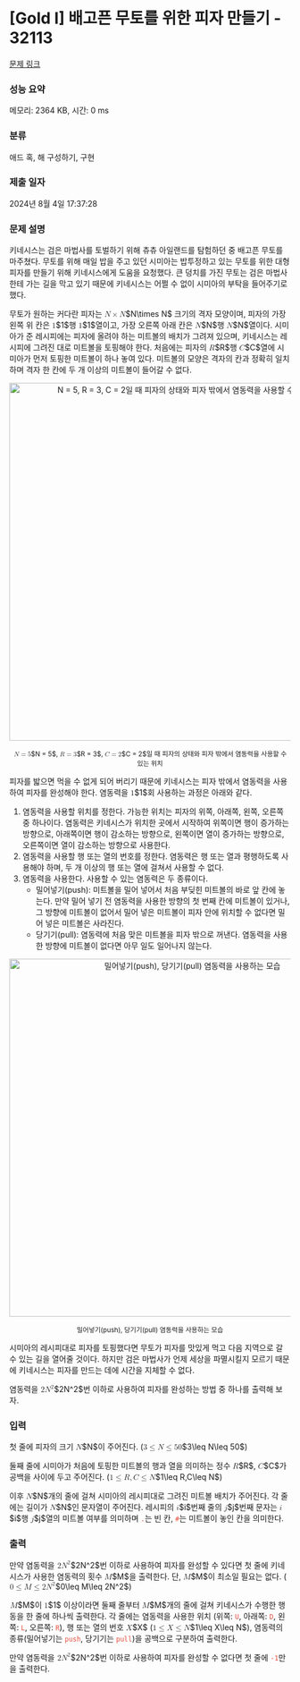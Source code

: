 # [Gold I] 배고픈 무토를 위한 피자 만들기 - 32113 

[문제 링크](https://www.acmicpc.net/problem/32113) 

### 성능 요약

메모리: 2364 KB, 시간: 0 ms

### 분류

애드 혹, 해 구성하기, 구현

### 제출 일자

2024년 8월 4일 17:37:28

### 문제 설명

<p>키네시스는 검은 마법사를 토벌하기 위해 츄츄 아일랜드를 탐험하던 중 배고픈 무토를 마주쳤다. 무토를 위해 매일 밥을 주고 있던 시미아는 밥투정하고 있는 무토를 위한 대형 피자를 만들기 위해 키네시스에게 도움을 요청했다. 큰 덩치를 가진 무토는 검은 마법사한테 가는 길을 막고 있기 때문에 키네시스는 어쩔 수 없이 시미아의 부탁을 들어주기로 했다.</p>

<p>무토가 원하는 커다란 피자는 <mjx-container class="MathJax" jax="CHTML" style="font-size: 99.9%; position: relative;"><mjx-math class="MJX-TEX" aria-hidden="true"><mjx-mi class="mjx-i"><mjx-c class="mjx-c1D441 TEX-I"></mjx-c></mjx-mi><mjx-mo class="mjx-n" space="3"><mjx-c class="mjx-cD7"></mjx-c></mjx-mo><mjx-mi class="mjx-i" space="3"><mjx-c class="mjx-c1D441 TEX-I"></mjx-c></mjx-mi></mjx-math><mjx-assistive-mml unselectable="on" display="inline"><math xmlns="http://www.w3.org/1998/Math/MathML"><mi>N</mi><mo>×</mo><mi>N</mi></math></mjx-assistive-mml><span aria-hidden="true" class="no-mathjax mjx-copytext">$N\times N$</span></mjx-container> 크기의 격자 모양이며, 피자의 가장 왼쪽 위 칸은 <mjx-container class="MathJax" jax="CHTML" style="font-size: 99.9%; position: relative;"><mjx-math class="MJX-TEX" aria-hidden="true"><mjx-mn class="mjx-n"><mjx-c class="mjx-c31"></mjx-c></mjx-mn></mjx-math><mjx-assistive-mml unselectable="on" display="inline"><math xmlns="http://www.w3.org/1998/Math/MathML"><mn>1</mn></math></mjx-assistive-mml><span aria-hidden="true" class="no-mathjax mjx-copytext">$1$</span></mjx-container>행 <mjx-container class="MathJax" jax="CHTML" style="font-size: 99.9%; position: relative;"><mjx-math class="MJX-TEX" aria-hidden="true"><mjx-mn class="mjx-n"><mjx-c class="mjx-c31"></mjx-c></mjx-mn></mjx-math><mjx-assistive-mml unselectable="on" display="inline"><math xmlns="http://www.w3.org/1998/Math/MathML"><mn>1</mn></math></mjx-assistive-mml><span aria-hidden="true" class="no-mathjax mjx-copytext">$1$</span></mjx-container>열이고, 가장 오른쪽 아래 칸은 <mjx-container class="MathJax" jax="CHTML" style="font-size: 99.9%; position: relative;"><mjx-math class="MJX-TEX" aria-hidden="true"><mjx-mi class="mjx-i"><mjx-c class="mjx-c1D441 TEX-I"></mjx-c></mjx-mi></mjx-math><mjx-assistive-mml unselectable="on" display="inline"><math xmlns="http://www.w3.org/1998/Math/MathML"><mi>N</mi></math></mjx-assistive-mml><span aria-hidden="true" class="no-mathjax mjx-copytext">$N$</span></mjx-container>행 <mjx-container class="MathJax" jax="CHTML" style="font-size: 99.9%; position: relative;"><mjx-math class="MJX-TEX" aria-hidden="true"><mjx-mi class="mjx-i"><mjx-c class="mjx-c1D441 TEX-I"></mjx-c></mjx-mi></mjx-math><mjx-assistive-mml unselectable="on" display="inline"><math xmlns="http://www.w3.org/1998/Math/MathML"><mi>N</mi></math></mjx-assistive-mml><span aria-hidden="true" class="no-mathjax mjx-copytext">$N$</span></mjx-container>열이다. 시미아가 준 레시피에는 피자에 올려야 하는 미트볼의 배치가 그려져 있으며, 키네시스는 레시피에 그려진 대로 미트볼을 토핑해야 한다. 처음에는 피자의 <mjx-container class="MathJax" jax="CHTML" style="font-size: 99.9%; position: relative;"><mjx-math class="MJX-TEX" aria-hidden="true"><mjx-mi class="mjx-i"><mjx-c class="mjx-c1D445 TEX-I"></mjx-c></mjx-mi></mjx-math><mjx-assistive-mml unselectable="on" display="inline"><math xmlns="http://www.w3.org/1998/Math/MathML"><mi>R</mi></math></mjx-assistive-mml><span aria-hidden="true" class="no-mathjax mjx-copytext">$R$</span></mjx-container>행 <mjx-container class="MathJax" jax="CHTML" style="font-size: 99.9%; position: relative;"><mjx-math class="MJX-TEX" aria-hidden="true"><mjx-mi class="mjx-i"><mjx-c class="mjx-c1D436 TEX-I"></mjx-c></mjx-mi></mjx-math><mjx-assistive-mml unselectable="on" display="inline"><math xmlns="http://www.w3.org/1998/Math/MathML"><mi>C</mi></math></mjx-assistive-mml><span aria-hidden="true" class="no-mathjax mjx-copytext">$C$</span></mjx-container>열에 시미아가 먼저 토핑한 미트볼이 하나 놓여 있다. 미트볼의 모양은 격자의 칸과 정확히 일치하며 격자 한 칸에 두 개 이상의 미트볼이 들어갈 수 없다.</p>

<p style="text-align: center;"><img alt="N = 5, R = 3, C = 2일 때 피자의 상태와 피자 밖에서 염동력을 사용할 수 있는 위치" src="https://upload.acmicpc.net/fe71ab2f-441b-4e77-80e1-b61a5207b4e5/-/preview/" style="width: 640px; max-width: 100%;"></p>

<p style="text-align: center;"><small><mjx-container class="MathJax" jax="CHTML" style="font-size: 99.8%; position: relative;"> <mjx-math class="MJX-TEX" aria-hidden="true"><mjx-mi class="mjx-i"><mjx-c class="mjx-c1D441 TEX-I"></mjx-c></mjx-mi><mjx-mo class="mjx-n" space="4"><mjx-c class="mjx-c3D"></mjx-c></mjx-mo><mjx-mn class="mjx-n" space="4"><mjx-c class="mjx-c35"></mjx-c></mjx-mn></mjx-math><mjx-assistive-mml unselectable="on" display="inline"><math xmlns="http://www.w3.org/1998/Math/MathML"><mi>N</mi><mo>=</mo><mn>5</mn></math></mjx-assistive-mml><span aria-hidden="true" class="no-mathjax mjx-copytext">$N = 5$</span></mjx-container>, <mjx-container class="MathJax" jax="CHTML" style="font-size: 99.8%; position: relative;"><mjx-math class="MJX-TEX" aria-hidden="true"><mjx-mi class="mjx-i"><mjx-c class="mjx-c1D445 TEX-I"></mjx-c></mjx-mi><mjx-mo class="mjx-n" space="4"><mjx-c class="mjx-c3D"></mjx-c></mjx-mo><mjx-mn class="mjx-n" space="4"><mjx-c class="mjx-c33"></mjx-c></mjx-mn></mjx-math><mjx-assistive-mml unselectable="on" display="inline"><math xmlns="http://www.w3.org/1998/Math/MathML"><mi>R</mi><mo>=</mo><mn>3</mn></math></mjx-assistive-mml><span aria-hidden="true" class="no-mathjax mjx-copytext">$R = 3$</span></mjx-container>, <mjx-container class="MathJax" jax="CHTML" style="font-size: 99.8%; position: relative;"><mjx-math class="MJX-TEX" aria-hidden="true"><mjx-mi class="mjx-i"><mjx-c class="mjx-c1D436 TEX-I"></mjx-c></mjx-mi><mjx-mo class="mjx-n" space="4"><mjx-c class="mjx-c3D"></mjx-c></mjx-mo><mjx-mn class="mjx-n" space="4"><mjx-c class="mjx-c32"></mjx-c></mjx-mn></mjx-math><mjx-assistive-mml unselectable="on" display="inline"><math xmlns="http://www.w3.org/1998/Math/MathML"><mi>C</mi><mo>=</mo><mn>2</mn></math></mjx-assistive-mml><span aria-hidden="true" class="no-mathjax mjx-copytext">$C = 2$</span></mjx-container>일 때 피자의 상태와 피자 밖에서 염동력을 사용할 수 있는 위치</small></p>

<p>피자를 밟으면 먹을 수 없게 되어 버리기 때문에 키네시스는 피자 밖에서 염동력을 사용하여 피자를 완성해야 한다. 염동력을 <mjx-container class="MathJax" jax="CHTML" style="font-size: 99.9%; position: relative;"><mjx-math class="MJX-TEX" aria-hidden="true"><mjx-mn class="mjx-n"><mjx-c class="mjx-c31"></mjx-c></mjx-mn></mjx-math><mjx-assistive-mml unselectable="on" display="inline"><math xmlns="http://www.w3.org/1998/Math/MathML"><mn>1</mn></math></mjx-assistive-mml><span aria-hidden="true" class="no-mathjax mjx-copytext">$1$</span></mjx-container>회 사용하는 과정은 아래와 같다.</p>

<ol>
	<li>염동력을 사용할 위치를 정한다. 가능한 위치는 피자의 위쪽, 아래쪽, 왼쪽, 오른쪽 중 하나이다. 염동력은 키네시스가 위치한 곳에서 시작하여 위쪽이면 행이 증가하는 방향으로, 아래쪽이면 행이 감소하는 방향으로, 왼쪽이면 열이 증가하는 방향으로, 오른쪽이면 열이 감소하는 방향으로 사용한다.</li>
	<li>염동력을 사용할 행 또는 열의 번호를 정한다. 염동력은 행 또는 열과 평행하도록 사용해야 하며, 두 개 이상의 행 또는 열에 걸쳐서 사용할 수 없다.</li>
	<li>염동력을 사용한다. 사용할 수 있는 염동력은 두 종류이다.
	<ul>
		<li>밀어넣기(push): 미트볼을 밀어 넣어서 처음 부딪힌 미트볼의 바로 앞 칸에 놓는다. 만약 밀어 넣기 전 염동력을 사용한 방향의 첫 번째 칸에 미트볼이 있거나, 그 방향에 미트볼이 없어서 밀어 넣은 미트볼이 피자 안에 위치할 수 없다면 밀어 넣은 미트볼은 사라진다.</li>
		<li>당기기(pull): 염동력에 처음 맞은 미트볼을 피자 밖으로 꺼낸다. 염동력을 사용한 방향에 미트볼이 없다면 아무 일도 일어나지 않는다.</li>
	</ul>
	</li>
</ol>

<p style="text-align:center;"><img alt="밀어넣기(push), 당기기(pull) 염동력을 사용하는 모습" src="https://upload.acmicpc.net/60fb671e-6ad5-43f5-8656-c7a9efa19b99/-/preview/" style="width: 640px; max-width: 100%;"></p>

<p style="text-align:center;"><small>밀어넣기(push), 당기기(pull) 염동력을 사용하는 모습</small></p>

<p>시미아의 레시피대로 피자를 토핑했다면 무토가 피자를 맛있게 먹고 다음 지역으로 갈 수 있는 길을 열어줄 것이다. 하지만 검은 마법사가 언제 세상을 파멸시킬지 모르기 때문에 키네시스는 피자를 만드는 데에 시간을 지체할 수 없다.</p>

<p>염동력을 <mjx-container class="MathJax" jax="CHTML" style="font-size: 99.9%; position: relative;"><mjx-math class="MJX-TEX" aria-hidden="true"><mjx-mn class="mjx-n"><mjx-c class="mjx-c32"></mjx-c></mjx-mn><mjx-msup><mjx-mi class="mjx-i"><mjx-c class="mjx-c1D441 TEX-I"></mjx-c></mjx-mi><mjx-script style="vertical-align: 0.363em; margin-left: 0.054em;"><mjx-mn class="mjx-n" size="s"><mjx-c class="mjx-c32"></mjx-c></mjx-mn></mjx-script></mjx-msup></mjx-math><mjx-assistive-mml unselectable="on" display="inline"><math xmlns="http://www.w3.org/1998/Math/MathML"><mn>2</mn><msup><mi>N</mi><mn>2</mn></msup></math></mjx-assistive-mml><span aria-hidden="true" class="no-mathjax mjx-copytext">$2N^2$</span></mjx-container>번 이하로 사용하여 피자를 완성하는 방법 중 하나를 출력해 보자.</p>

### 입력 

 <p>첫 줄에 피자의 크기 <mjx-container class="MathJax" jax="CHTML" style="font-size: 99.9%; position: relative;"><mjx-math class="MJX-TEX" aria-hidden="true"><mjx-mi class="mjx-i"><mjx-c class="mjx-c1D441 TEX-I"></mjx-c></mjx-mi></mjx-math><mjx-assistive-mml unselectable="on" display="inline"><math xmlns="http://www.w3.org/1998/Math/MathML"><mi>N</mi></math></mjx-assistive-mml><span aria-hidden="true" class="no-mathjax mjx-copytext">$N$</span></mjx-container>이 주어진다. (<mjx-container class="MathJax" jax="CHTML" style="font-size: 99.9%; position: relative;"><mjx-math class="MJX-TEX" aria-hidden="true"><mjx-mn class="mjx-n"><mjx-c class="mjx-c33"></mjx-c></mjx-mn><mjx-mo class="mjx-n" space="4"><mjx-c class="mjx-c2264"></mjx-c></mjx-mo><mjx-mi class="mjx-i" space="4"><mjx-c class="mjx-c1D441 TEX-I"></mjx-c></mjx-mi><mjx-mo class="mjx-n" space="4"><mjx-c class="mjx-c2264"></mjx-c></mjx-mo><mjx-mn class="mjx-n" space="4"><mjx-c class="mjx-c35"></mjx-c><mjx-c class="mjx-c30"></mjx-c></mjx-mn></mjx-math><mjx-assistive-mml unselectable="on" display="inline"><math xmlns="http://www.w3.org/1998/Math/MathML"><mn>3</mn><mo>≤</mo><mi>N</mi><mo>≤</mo><mn>50</mn></math></mjx-assistive-mml><span aria-hidden="true" class="no-mathjax mjx-copytext">$3\leq N\leq 50$</span></mjx-container>)</p>

<p>둘째 줄에 시미아가 처음에 토핑한 미트볼의 행과 열을 의미하는 정수 <mjx-container class="MathJax" jax="CHTML" style="font-size: 99.9%; position: relative;"><mjx-math class="MJX-TEX" aria-hidden="true"><mjx-mi class="mjx-i"><mjx-c class="mjx-c1D445 TEX-I"></mjx-c></mjx-mi></mjx-math><mjx-assistive-mml unselectable="on" display="inline"><math xmlns="http://www.w3.org/1998/Math/MathML"><mi>R</mi></math></mjx-assistive-mml><span aria-hidden="true" class="no-mathjax mjx-copytext">$R$</span></mjx-container>, <mjx-container class="MathJax" jax="CHTML" style="font-size: 99.9%; position: relative;"><mjx-math class="MJX-TEX" aria-hidden="true"><mjx-mi class="mjx-i"><mjx-c class="mjx-c1D436 TEX-I"></mjx-c></mjx-mi></mjx-math><mjx-assistive-mml unselectable="on" display="inline"><math xmlns="http://www.w3.org/1998/Math/MathML"><mi>C</mi></math></mjx-assistive-mml><span aria-hidden="true" class="no-mathjax mjx-copytext">$C$</span></mjx-container>가 공백을 사이에 두고 주어진다. (<mjx-container class="MathJax" jax="CHTML" style="font-size: 99.9%; position: relative;"><mjx-math class="MJX-TEX" aria-hidden="true"><mjx-mn class="mjx-n"><mjx-c class="mjx-c31"></mjx-c></mjx-mn><mjx-mo class="mjx-n" space="4"><mjx-c class="mjx-c2264"></mjx-c></mjx-mo><mjx-mi class="mjx-i" space="4"><mjx-c class="mjx-c1D445 TEX-I"></mjx-c></mjx-mi><mjx-mo class="mjx-n"><mjx-c class="mjx-c2C"></mjx-c></mjx-mo><mjx-mi class="mjx-i" space="2"><mjx-c class="mjx-c1D436 TEX-I"></mjx-c></mjx-mi><mjx-mo class="mjx-n" space="4"><mjx-c class="mjx-c2264"></mjx-c></mjx-mo><mjx-mi class="mjx-i" space="4"><mjx-c class="mjx-c1D441 TEX-I"></mjx-c></mjx-mi></mjx-math><mjx-assistive-mml unselectable="on" display="inline"><math xmlns="http://www.w3.org/1998/Math/MathML"><mn>1</mn><mo>≤</mo><mi>R</mi><mo>,</mo><mi>C</mi><mo>≤</mo><mi>N</mi></math></mjx-assistive-mml><span aria-hidden="true" class="no-mathjax mjx-copytext">$1\leq R,C\leq N$</span></mjx-container>)</p>

<p>이후 <mjx-container class="MathJax" jax="CHTML" style="font-size: 99.9%; position: relative;"><mjx-math class="MJX-TEX" aria-hidden="true"><mjx-mi class="mjx-i"><mjx-c class="mjx-c1D441 TEX-I"></mjx-c></mjx-mi></mjx-math><mjx-assistive-mml unselectable="on" display="inline"><math xmlns="http://www.w3.org/1998/Math/MathML"><mi>N</mi></math></mjx-assistive-mml><span aria-hidden="true" class="no-mathjax mjx-copytext">$N$</span></mjx-container>개의 줄에 걸쳐 시미아의 레시피대로 그려진 미트볼 배치가 주어진다. 각 줄에는 길이가 <mjx-container class="MathJax" jax="CHTML" style="font-size: 99.9%; position: relative;"><mjx-math class="MJX-TEX" aria-hidden="true"><mjx-mi class="mjx-i"><mjx-c class="mjx-c1D441 TEX-I"></mjx-c></mjx-mi></mjx-math><mjx-assistive-mml unselectable="on" display="inline"><math xmlns="http://www.w3.org/1998/Math/MathML"><mi>N</mi></math></mjx-assistive-mml><span aria-hidden="true" class="no-mathjax mjx-copytext">$N$</span></mjx-container>인 문자열이 주어진다. 레시피의 <mjx-container class="MathJax" jax="CHTML" style="font-size: 99.9%; position: relative;"><mjx-math class="MJX-TEX" aria-hidden="true"><mjx-mi class="mjx-i"><mjx-c class="mjx-c1D456 TEX-I"></mjx-c></mjx-mi></mjx-math><mjx-assistive-mml unselectable="on" display="inline"><math xmlns="http://www.w3.org/1998/Math/MathML"><mi>i</mi></math></mjx-assistive-mml><span aria-hidden="true" class="no-mathjax mjx-copytext">$i$</span></mjx-container>번째 줄의 <mjx-container class="MathJax" jax="CHTML" style="font-size: 99.9%; position: relative;"><mjx-math class="MJX-TEX" aria-hidden="true"><mjx-mi class="mjx-i"><mjx-c class="mjx-c1D457 TEX-I"></mjx-c></mjx-mi></mjx-math><mjx-assistive-mml unselectable="on" display="inline"><math xmlns="http://www.w3.org/1998/Math/MathML"><mi>j</mi></math></mjx-assistive-mml><span aria-hidden="true" class="no-mathjax mjx-copytext">$j$</span></mjx-container>번째 문자는 <mjx-container class="MathJax" jax="CHTML" style="font-size: 99.9%; position: relative;"><mjx-math class="MJX-TEX" aria-hidden="true"><mjx-mi class="mjx-i"><mjx-c class="mjx-c1D456 TEX-I"></mjx-c></mjx-mi></mjx-math><mjx-assistive-mml unselectable="on" display="inline"><math xmlns="http://www.w3.org/1998/Math/MathML"><mi>i</mi></math></mjx-assistive-mml><span aria-hidden="true" class="no-mathjax mjx-copytext">$i$</span></mjx-container>행 <mjx-container class="MathJax" jax="CHTML" style="font-size: 99.9%; position: relative;"><mjx-math class="MJX-TEX" aria-hidden="true"><mjx-mi class="mjx-i"><mjx-c class="mjx-c1D457 TEX-I"></mjx-c></mjx-mi></mjx-math><mjx-assistive-mml unselectable="on" display="inline"><math xmlns="http://www.w3.org/1998/Math/MathML"><mi>j</mi></math></mjx-assistive-mml><span aria-hidden="true" class="no-mathjax mjx-copytext">$j$</span></mjx-container>열의 미트볼 여부를 의미하며 <span style="color:#e74c3c;"><code>.</code></span>는 빈 칸, <span style="color:#e74c3c;"><code>#</code></span>는 미트볼이 놓인 칸을 의미한다.</p>

### 출력 

 <p>만약 염동력을 <mjx-container class="MathJax" jax="CHTML" style="font-size: 99.9%; position: relative;"><mjx-math class="MJX-TEX" aria-hidden="true"><mjx-mn class="mjx-n"><mjx-c class="mjx-c32"></mjx-c></mjx-mn><mjx-msup><mjx-mi class="mjx-i"><mjx-c class="mjx-c1D441 TEX-I"></mjx-c></mjx-mi><mjx-script style="vertical-align: 0.363em; margin-left: 0.054em;"><mjx-mn class="mjx-n" size="s"><mjx-c class="mjx-c32"></mjx-c></mjx-mn></mjx-script></mjx-msup></mjx-math><mjx-assistive-mml unselectable="on" display="inline"><math xmlns="http://www.w3.org/1998/Math/MathML"><mn>2</mn><msup><mi>N</mi><mn>2</mn></msup></math></mjx-assistive-mml><span aria-hidden="true" class="no-mathjax mjx-copytext">$2N^2$</span></mjx-container>번 이하로 사용하여 피자를 완성할 수 있다면 첫 줄에 키네시스가 사용한 염동력의 횟수 <mjx-container class="MathJax" jax="CHTML" style="font-size: 99.9%; position: relative;"><mjx-math class="MJX-TEX" aria-hidden="true"><mjx-mi class="mjx-i"><mjx-c class="mjx-c1D440 TEX-I"></mjx-c></mjx-mi></mjx-math><mjx-assistive-mml unselectable="on" display="inline"><math xmlns="http://www.w3.org/1998/Math/MathML"><mi>M</mi></math></mjx-assistive-mml><span aria-hidden="true" class="no-mathjax mjx-copytext">$M$</span></mjx-container>을 출력한다. 단, <mjx-container class="MathJax" jax="CHTML" style="font-size: 99.9%; position: relative;"><mjx-math class="MJX-TEX" aria-hidden="true"><mjx-mi class="mjx-i"><mjx-c class="mjx-c1D440 TEX-I"></mjx-c></mjx-mi></mjx-math><mjx-assistive-mml unselectable="on" display="inline"><math xmlns="http://www.w3.org/1998/Math/MathML"><mi>M</mi></math></mjx-assistive-mml><span aria-hidden="true" class="no-mathjax mjx-copytext">$M$</span></mjx-container>이 최소일 필요는 없다. (<mjx-container class="MathJax" jax="CHTML" style="font-size: 99.9%; position: relative;"><mjx-math class="MJX-TEX" aria-hidden="true"><mjx-mn class="mjx-n"><mjx-c class="mjx-c30"></mjx-c></mjx-mn><mjx-mo class="mjx-n" space="4"><mjx-c class="mjx-c2264"></mjx-c></mjx-mo><mjx-mi class="mjx-i" space="4"><mjx-c class="mjx-c1D440 TEX-I"></mjx-c></mjx-mi><mjx-mo class="mjx-n" space="4"><mjx-c class="mjx-c2264"></mjx-c></mjx-mo><mjx-mn class="mjx-n" space="4"><mjx-c class="mjx-c32"></mjx-c></mjx-mn><mjx-msup><mjx-mi class="mjx-i"><mjx-c class="mjx-c1D441 TEX-I"></mjx-c></mjx-mi><mjx-script style="vertical-align: 0.363em; margin-left: 0.054em;"><mjx-mn class="mjx-n" size="s"><mjx-c class="mjx-c32"></mjx-c></mjx-mn></mjx-script></mjx-msup></mjx-math><mjx-assistive-mml unselectable="on" display="inline"><math xmlns="http://www.w3.org/1998/Math/MathML"><mn>0</mn><mo>≤</mo><mi>M</mi><mo>≤</mo><mn>2</mn><msup><mi>N</mi><mn>2</mn></msup></math></mjx-assistive-mml><span aria-hidden="true" class="no-mathjax mjx-copytext">$0\leq M\leq 2N^2$</span></mjx-container>)</p>

<p><mjx-container class="MathJax" jax="CHTML" style="font-size: 99.9%; position: relative;"> <mjx-math class="MJX-TEX" aria-hidden="true"><mjx-mi class="mjx-i"><mjx-c class="mjx-c1D440 TEX-I"></mjx-c></mjx-mi></mjx-math><mjx-assistive-mml unselectable="on" display="inline"><math xmlns="http://www.w3.org/1998/Math/MathML"><mi>M</mi></math></mjx-assistive-mml><span aria-hidden="true" class="no-mathjax mjx-copytext">$M$</span></mjx-container>이 <mjx-container class="MathJax" jax="CHTML" style="font-size: 99.9%; position: relative;"><mjx-math class="MJX-TEX" aria-hidden="true"><mjx-mn class="mjx-n"><mjx-c class="mjx-c31"></mjx-c></mjx-mn></mjx-math><mjx-assistive-mml unselectable="on" display="inline"><math xmlns="http://www.w3.org/1998/Math/MathML"><mn>1</mn></math></mjx-assistive-mml><span aria-hidden="true" class="no-mathjax mjx-copytext">$1$</span></mjx-container> 이상이라면 둘째 줄부터 <mjx-container class="MathJax" jax="CHTML" style="font-size: 99.9%; position: relative;"><mjx-math class="MJX-TEX" aria-hidden="true"><mjx-mi class="mjx-i"><mjx-c class="mjx-c1D440 TEX-I"></mjx-c></mjx-mi></mjx-math><mjx-assistive-mml unselectable="on" display="inline"><math xmlns="http://www.w3.org/1998/Math/MathML"><mi>M</mi></math></mjx-assistive-mml><span aria-hidden="true" class="no-mathjax mjx-copytext">$M$</span></mjx-container>개의 줄에 걸쳐 키네시스가 수행한 행동을 한 줄에 하나씩 출력한다. 각 줄에는 염동력을 사용한 위치 (위쪽: <span style="color:#e74c3c;"><code>U</code></span>, 아래쪽: <span style="color:#e74c3c;"><code>D</code></span>, 왼쪽: <span style="color:#e74c3c;"><code>L</code></span>, 오른쪽: <span style="color:#e74c3c;"><code>R</code></span>), 행 또는 열의 번호 <mjx-container class="MathJax" jax="CHTML" style="font-size: 99.9%; position: relative;"><mjx-math class="MJX-TEX" aria-hidden="true"><mjx-mi class="mjx-i"><mjx-c class="mjx-c1D44B TEX-I"></mjx-c></mjx-mi></mjx-math><mjx-assistive-mml unselectable="on" display="inline"><math xmlns="http://www.w3.org/1998/Math/MathML"><mi>X</mi></math></mjx-assistive-mml><span aria-hidden="true" class="no-mathjax mjx-copytext">$X$</span></mjx-container> (<mjx-container class="MathJax" jax="CHTML" style="font-size: 99.9%; position: relative;"><mjx-math class="MJX-TEX" aria-hidden="true"><mjx-mn class="mjx-n"><mjx-c class="mjx-c31"></mjx-c></mjx-mn><mjx-mo class="mjx-n" space="4"><mjx-c class="mjx-c2264"></mjx-c></mjx-mo><mjx-mi class="mjx-i" space="4"><mjx-c class="mjx-c1D44B TEX-I"></mjx-c></mjx-mi><mjx-mo class="mjx-n" space="4"><mjx-c class="mjx-c2264"></mjx-c></mjx-mo><mjx-mi class="mjx-i" space="4"><mjx-c class="mjx-c1D441 TEX-I"></mjx-c></mjx-mi></mjx-math><mjx-assistive-mml unselectable="on" display="inline"><math xmlns="http://www.w3.org/1998/Math/MathML"><mn>1</mn><mo>≤</mo><mi>X</mi><mo>≤</mo><mi>N</mi></math></mjx-assistive-mml><span aria-hidden="true" class="no-mathjax mjx-copytext">$1\leq X\leq N$</span></mjx-container>), 염동력의 종류(밀어넣기는 <span style="color:#e74c3c;"><code>push</code></span>, 당기기는 <span style="color:#e74c3c;"><code>pull</code></span>)을 공백으로 구분하여 출력한다.</p>

<p>만약 염동력을 <mjx-container class="MathJax" jax="CHTML" style="font-size: 99.9%; position: relative;"><mjx-math class="MJX-TEX" aria-hidden="true"><mjx-mn class="mjx-n"><mjx-c class="mjx-c32"></mjx-c></mjx-mn><mjx-msup><mjx-mi class="mjx-i"><mjx-c class="mjx-c1D441 TEX-I"></mjx-c></mjx-mi><mjx-script style="vertical-align: 0.363em; margin-left: 0.054em;"><mjx-mn class="mjx-n" size="s"><mjx-c class="mjx-c32"></mjx-c></mjx-mn></mjx-script></mjx-msup></mjx-math><mjx-assistive-mml unselectable="on" display="inline"><math xmlns="http://www.w3.org/1998/Math/MathML"><mn>2</mn><msup><mi>N</mi><mn>2</mn></msup></math></mjx-assistive-mml><span aria-hidden="true" class="no-mathjax mjx-copytext">$2N^2$</span></mjx-container>번 이하로 사용하여 피자를 완성할 수 없다면 첫 줄에 <span style="color:#e74c3c;"><code>-1</code></span>만을 출력한다.</p>

